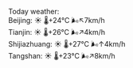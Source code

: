 Today weather:  
Beijing: ☀️   🌡️+24°C 🌬️↖7km/h  
Tianjin: ☀️   🌡️+26°C 🌬️↗4km/h  
Shijiazhuang: ☀️   🌡️+27°C 🌬️↑4km/h  
Tangshan: ☀️   🌡️+23°C 🌬️↗8km/h  
